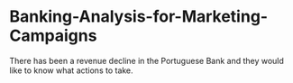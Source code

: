 # Banking-Analysis-for-Marketing-Campaigns
There has been a revenue decline in the Portuguese Bank and they would like to know what actions to take. 
